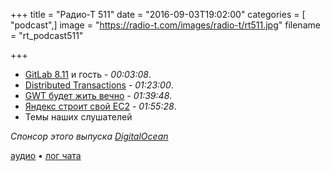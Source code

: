 +++
title = "Радио-Т 511"
date = "2016-09-03T19:02:00"
categories = [ "podcast",]
image = "https://radio-t.com/images/radio-t/rt511.jpg"
filename = "rt_podcast511"

+++

- [GitLab 8.11](https://habrahabr.ru/company/softmart/blog/308632/) и гость - *00:03:08*.
- [Distributed Transactions](http://www.grahamlea.com/2016/08/distributed-transactions-microservices-icebergs/) - *01:23:00*.
- [GWT будет жить вечно](https://dzone.com/articles/gwt-is-here-to-stay) - *01:39:48*.
- [Яндекс строит свой EC2](https://vc.ru/n/ya-cloud) - *01:55:28*.
- Темы наших слушателей

_Спонсор этого выпуска [DigitalOcean](https://www.digitalocean.com)_

[аудио](http://cdn.radio-t.com/rt_podcast511.mp3) • [лог чата](http://chat.radio-t.com/logs/radio-t-511.html)
<audio src="http://cdn.radio-t.com/rt_podcast511.mp3" preload="none"></audio>
